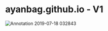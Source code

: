 # ayanbag.github.io - V1

![Annotation 2019-07-18 032843](https://user-images.githubusercontent.com/28982255/61414740-5870cd00-a90c-11e9-99a6-5b8c75ba2993.png)
